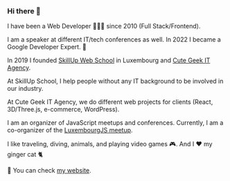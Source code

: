 ### Hi there 👋

I have been a Web Developer 👩🏻‍💻 since 2010 (Full Stack/Frontend).

I am a speaker at different IT/tech conferences as well. In 2022 I became a Google Developer Expert. 🎉

In 2019 I founded [SkillUp Web School](https://skillup.lu/) in Luxembourg and [Cute Geek IT Agency](https://cute-geek.com/).

At SkillUp School, I help people without any IT background to be involved in our industry.

At Cute Geek IT Agency, we do different web projects for clients (React, 3D/Three.js, e-commerce, WordPress).

I am an organizer of JavaScript meetups and conferences. Currently, I am a co-organizer of the [LuxembourgJS meetup](https://www.meetup.com/luxembourgjs).

I like traveling, diving, animals, and playing video games 🎮. And I ❤️ my ginger cat 🐈

🌱 You can check [my website](https://vasilika.dev).
